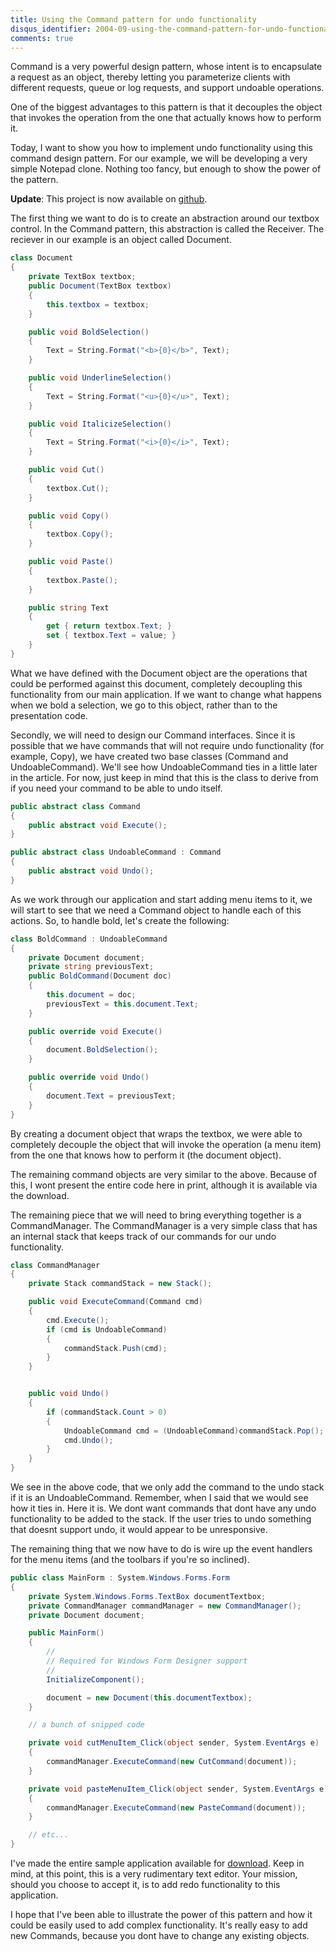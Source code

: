 ```yaml
---
title: Using the Command pattern for undo functionality
disqus_identifier: 2004-09-using-the-command-pattern-for-undo-functionality
comments: true
---
```


Command is a very powerful design pattern, whose intent is to encapsulate a request as an object, thereby letting you parameterize clients with different requests, queue or log requests, and support undoable operations.

One of the biggest advantages to this pattern is that it decouples the object that invokes the operation from the one that actually knows how to perform it.

Today, I want to show you how to implement undo functionality using this command design pattern. For our example, we will be developing a very simple Notepad clone. Nothing too fancy, but enough to show the power of the pattern.

**Update**: This project is now available on [github][1].

The first thing we want to do is to create an abstraction around our textbox control. In the Command pattern, this abstraction is called the Receiver. The reciever in our example is an object called Document.

``` csharp
class Document
{
    private TextBox textbox;
    public Document(TextBox textbox)
    {
        this.textbox = textbox;
    }

    public void BoldSelection()
    {
        Text = String.Format("<b>{0}</b>", Text);
    }

    public void UnderlineSelection()
    {
        Text = String.Format("<u>{0}</u>", Text);
    }

    public void ItalicizeSelection()
    {
        Text = String.Format("<i>{0}</i>", Text);
    }

    public void Cut()
    {
        textbox.Cut();
    }

    public void Copy()
    {
        textbox.Copy();
    }

    public void Paste()
    {
        textbox.Paste();
    }

    public string Text
    {
        get { return textbox.Text; }
        set { textbox.Text = value; }
    }
}
```

What we have defined with the Document object are the operations that could be performed against this document, completely decoupling this functionality from our main application. If we want to change what happens when we bold a selection, we go to this object, rather than to the presentation code.

Secondly, we will need to design our Command interfaces. Since it is possible that we have commands that will not require undo functionality (for example, Copy), we have created two base classes (Command and UndoableCommand). We'll see how UndoableCommand ties in a little later in the article. For now, just keep in mind that this is the class to derive from if you need your command to be able to undo itself.

``` csharp
public abstract class Command
{
    public abstract void Execute();
}

public abstract class UndoableCommand : Command
{
    public abstract void Undo();
}
```

As we work through our application and start adding menu items to it, we will start to see that we need a Command object to handle each of this actions. So, to handle bold, let's create the following:

``` csharp
class BoldCommand : UndoableCommand
{
    private Document document;
    private string previousText;
    public BoldCommand(Document doc)
    {
        this.document = doc;
        previousText = this.document.Text;
    }

    public override void Execute()
    {
        document.BoldSelection();
    }

    public override void Undo()
    {
        document.Text = previousText;
    }
}
```

By creating a document object that wraps the textbox, we were able to completely decouple the object that will invoke the operation (a menu item) from the one that knows how to perform it (the document object).

The remaining command objects are very similar to the above. Because of this, I wont present the entire code here in print, although it is available via the download.

The remaining piece that we will need to bring everything together is a CommandManager. The CommandManager is a very simple class that has an internal stack that keeps track of our commands for our undo functionality.

``` csharp
class CommandManager
{
    private Stack commandStack = new Stack();

    public void ExecuteCommand(Command cmd)
    {
        cmd.Execute();
        if (cmd is UndoableCommand)
        {
            commandStack.Push(cmd);
        }
    }


    public void Undo()
    {
        if (commandStack.Count > 0)
        {
            UndoableCommand cmd = (UndoableCommand)commandStack.Pop();
            cmd.Undo();
        }
    }
}
```

We see in the above code, that we only add the command to the undo stack if it is an UndoableCommand. Remember, when I said that we would see how it ties in. Here it is. We dont want commands that dont have any undo functionality to be added to the stack. If the user tries to undo something that doesnt support undo, it would appear to be unresponsive.

The remaining thing that we now have to do is wire up the event handlers for the menu items (and the toolbars if you're so inclined).

``` csharp
public class MainForm : System.Windows.Forms.Form
{
    private System.Windows.Forms.TextBox documentTextbox;
    private CommandManager commandManager = new CommandManager();
    private Document document;

    public MainForm()
    {
        //
        // Required for Windows Form Designer support
        //
        InitializeComponent();

        document = new Document(this.documentTextbox);
    }

    // a bunch of snipped code

    private void cutMenuItem_Click(object sender, System.EventArgs e)
    {
        commandManager.ExecuteCommand(new CutCommand(document));
    }

    private void pasteMenuItem_Click(object sender, System.EventArgs e)
    {
        commandManager.ExecuteCommand(new PasteCommand(document));
    }

    // etc...
}
```

I've made the entire sample application available for [download][1]. Keep in mind, at this point, this is a very rudimentary text editor. Your mission, should you choose to accept it, is to add redo functionality to this application.

I hope that I've been able to illustrate the power of this pattern and how it could be easily used to add complex functionality. It's really easy to add new Commands, because you dont have to change any existing objects.

[1]:http://github.com/mattberther/sharp-editor
